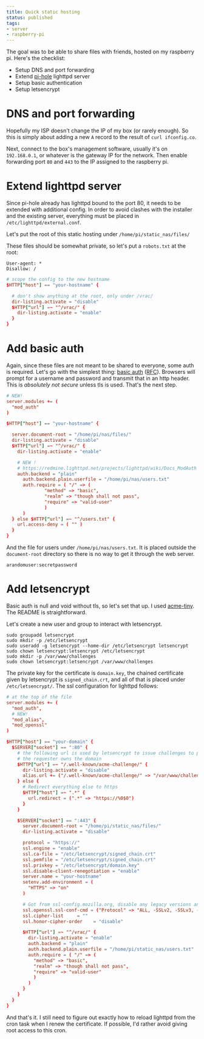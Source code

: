 ```yaml
---
title: Quick static hosting
status: published
tags:
- server
- raspberry-pi
---
```


The goal was to be able to share files with friends, hosted on my raspberry pi.
Here's the checklist:

* Setup DNS and port forwarding
* Extend [pi-hole](https://pi-hole.net/) lighttpd server
* Setup basic authentication
* Setup letsencrypt


# DNS and port forwarding

Hopefully my ISP doesn't change the IP of my box (or rarely enough). So this is
simply about adding a new `A` record to the result of `curl ifconfig.co`.

Next, connect to the box's management software, usually it's on `192.168.0.1`, or whatever
is the gateway IP for the network. Then enable forwarding port `80` and `443` to the
IP assigned to the raspberry pi.


# Extend lighttpd server

Since pi-hole already has lighttpd bound to the port 80, it needs to be extended with
additional config. In order to avoid clashes with the installer and the existing server,
everything must be placed in `/etc/lighttpd/external.conf`.

Let's put the root of this static hosting under `/home/pi/static_nas/files/`

These files should be somewhat private, so let's put a `robots.txt` at the root:

```
User-agent: *
Disallow: /
```


```conf
# scope the config to the new hostname
$HTTP["host"] == "your-hostname" {

  # don't show anything at the root, only under /vrac/
  dir-listing.activate = "disable"
  $HTTP["url"] =~ "^/vrac/" {
    dir-listing.activate = "enable"
  }
}
```


# Add basic auth

Again, since these files are not meant to be shared to everyone, some auth is required.
Let's go with the simplest thing: [basic auth](https://en.wikipedia.org/wiki/Basic_access_authentication) ([RFC](https://tools.ietf.org/html/rfc7617)). Browsers will prompt for a username and password and transmit that
in an http header. This is _absolutely not secure_ unless tls is used. That's the next step.

```conf
# NEW!
server.modules += (
  "mod_auth"
)

$HTTP["host"] == "your-hostname" {

  server.document-root = "/home/pi/nas/files/"
  dir-listing.activate = "disable"
  $HTTP["url"] =~ "^/vrac/" {
    dir-listing.activate = "enable"

    # NEW !
    # https://redmine.lighttpd.net/projects/lighttpd/wiki/Docs_ModAuth
    auth.backend = "plain"
      auth.backend.plain.userfile = "/home/pi/nas/users.txt"
      auth.require = ( "/" => (
              "method" => "basic",
              "realm" => "though shall not pass",
              "require" => "valid-user"
              )
      )
  } else $HTTP["url"] =~ "^/users.txt" {
    url.access-deny = ( "" )
  }
}
```

And the file for users under `/home/pi/nas/users.txt`. It is placed outside the `document-root` directory
so there is no way to get it through the web server.

```
arandomuser:secretpassword
```

# Add letsencrypt

Basic auth is null and void without tls, so let's set that up. I used [acme-tiny](https://github.com/diafygi/acme-tiny). The README is straightforward.

Let's create a new user and group to interact with letsencrypt.

```
sudo groupadd letsencrypt
sudo mkdir -p /etc/letsencrypt
sudo useradd -g letsencrypt --home-dir /etc/letsencrypt letsencrypt
sudo chown letsencrypt:letsencrypt /etc/letsencrypt
sudo mkdir -p /var/www/challenges
sudo chown letsencrypt:letsencrypt /var/www/challenges
```

The private key for the certificate is `domain.key`, the chained certificate
given by letsencrypt is `signed_chain.crt`, and all of that is placed under
`/etc/letsencrypt/`. The ssl configuration for lighttpd follows:

```conf
# at the top of the file
server.modules += (
  "mod_auth",
  # NEW!
  "mod_alias",
  "mod_openssl"
)

$HTTP["host"] == "your-domain" {
  $SERVER["socket"] == ":80" {
    # the following url is used by letsencrypt to issue challenges to prove
    # the requester owns the domain
    $HTTP["url"] =~ "/.well-known/acme-challenge/" {
      dir-listing.activate = "disable"
      alias.url += ("/.well-known/acme-challenge/" => "/var/www/challenges/")
    } else {
      # Redirect everything else to https
      $HTTP["host"] =~ ".*" {
        url.redirect = (".*" => "https://%0$0")
      }
    }

    $SERVER["socket"] == ":443" {
      server.document-root = "/home/pi/static_nas/files/"
      dir-listing.activate = "disable"

      protocol = "https://"
      ssl.engine = "enable"
      ssl.ca-file = "/etc/letsencrypt/signed_chain.crt"
      ssl.pemfile = "/etc/letsencrypt/signed_chain.crt"
      ssl.privkey = "/etc/letsencrypt/domain.key"
      ssl.disable-client-renegotiation = "enable"
      server.name = "your-hostname"
      setenv.add-environment = (
        "HTTPS" => "on"
      )

      # Got from ssl-config.mozilla.org, disable any legacy versions and ciphers
      ssl.openssl.ssl-conf-cmd = ("Protocol" => "ALL, -SSLv2, -SSLv3, -TLSv1, -TLSv1.1, -TLSv1.2")
      ssl.cipher-list     = ""
      ssl.honor-cipher-order    = "disable"

      $HTTP["url"] =~ "^/vrac/" {
        dir-listing.activate = "enable"
        auth.backend = "plain"
        auth.backend.plain.userfile = "/home/pi/static_nas/users.txt"
        auth.require = ( "/" => (
          "method" => "basic",
          "realm" => "though shall not pass",
          "require" => "valid-user"
          )
        )
      }
    }
  }
}
```

And that's it. I still need to figure out exactly how to reload lighttpd from the cron task when I renew
the certificate. If possible, I'd rather avoid giving root access to this cron.
